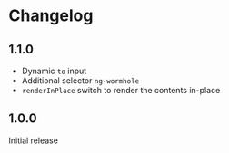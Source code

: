 # Changelog

## 1.1.0

- Dynamic `to` input
- Additional selector `ng-wormhole`
- `renderInPlace` switch to render the contents in-place

## 1.0.0

Initial release

